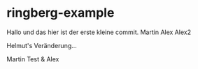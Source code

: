 # ringberg-example

Hallo und das hier ist der erste kleine commit.
Martin
Alex
Alex2

Helmut's Veränderung...

Martin
Test & Alex
